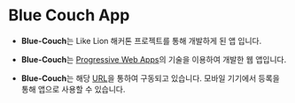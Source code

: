 Blue Couch App
===
* **Blue-Couch**는 Like Lion 해커톤 프로젝트를 통해 개발하게 된 앱 입니다.

* **Blue-Couch**는 [Progressive Web Apps](https://developers.google.com/web/progressive-web-apps/)의 기술을 이용하여 개발한 웹 앱입니다.

* **Blue-Couch**는 해당 [URL](https://likelion-ksu.github.io/Blue-Couch)을 통하여 구동되고 있습니다. 모바일 기기에서 등록을 통해 앱으로 사용할 수 있습니다.   

